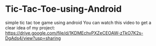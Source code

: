 # Tic-Tac-Toe-using-Android
simple tic tac toe game using android You can watch this video to get a clear idea of my project: https://drive.google.com/file/d/1KDMEchvPXZeCEOAW-zTkO7K2s-DgAds4/view?usp=sharing
